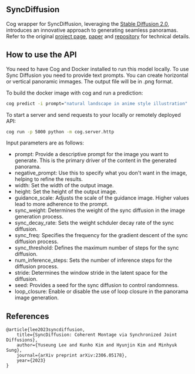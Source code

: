 ## SyncDiffusion

Cog wrapper for SyncDiffusion, leveraging the [Stable Diffusion 2.0](https://huggingface.co/stabilityai/stable-diffusion-2-base/tree/main), introduces an innovative approach to generating seamless panoramas. 
Refer to the original [project page](https://syncdiffusion.github.io/), [paper](https://syncdiffusion.github.io/static/syncdiffusion_pdf.pdf) and [repository](https://github.com/KAIST-Geometric-AI-Group/SyncDiffusion) for technical details.


## How to use the API

You need to have Cog and Docker installed to run this model locally. To use Sync Diffusion you need to provide text prompts. You can create horizontal or vertical panoramic immages. The output file will be in .png format. 

To build the docker image with cog and run a prediction:
```bash
cog predict -i prompt="natural landscape in anime style illustration"
```

To start a server and send requests to your locally or remotely deployed API:
```bash
cog run -p 5000 python -m cog.server.http
```

Input parameters are as follows: 

- prompt: Provide a descriptive prompt for the image you want to generate. This is the primary driver of the content in the generated panorama.  
- negative_prompt: Use this to specify what you don't want in the image, helping to refine the results.  
- width: Set the width of the output image.  
- height: Set the height of the output image.  
- guidance_scale: Adjusts the scale of the guidance image. Higher values lead to more adherence to the prompt.  
- sync_weight: Determines the weight of the sync diffusion in the image generation process.  
- sync_decay_rate: Sets the weight schduler decay rate of the sync diffusion.   
- sync_freq: Specifies the frequency for the gradient descent of the sync diffusion process.  
- sync_threshold: Defines the maximum number of steps for the sync diffusion.  
- num_inference_steps: Sets the number of inference steps for the diffusion process.  
- stride: Determines the window stride in the latent space for the diffusion.  
- seed: Provides a seed for the sync diffusion to control randomness.  
- loop_closure: Enable or disable the use of loop closure in the panorama image generation.  


## References
```
@article{lee2023syncdiffusion,
    title={SyncDiffusion: Coherent Montage via Synchronized Joint Diffusions}, 
    author={Yuseung Lee and Kunho Kim and Hyunjin Kim and Minhyuk Sung},
    journal={arXiv preprint arXiv:2306.05178},
    year={2023}
}
```